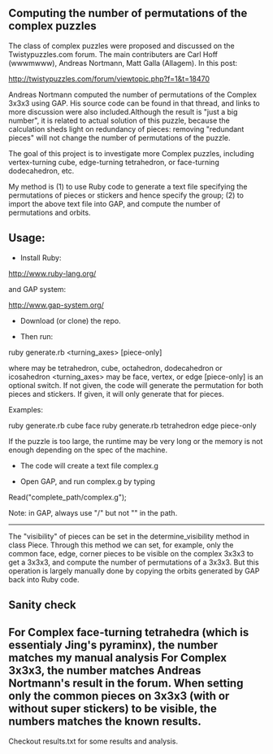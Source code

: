 Computing the number of permutations of the complex puzzles
-------

The class of complex puzzles were proposed and discussed on the Twistypuzzles.com forum. The main contributers are Carl Hoff (wwwmwww), Andreas Nortmann, Matt Galla (Allagem). In this post:

http://twistypuzzles.com/forum/viewtopic.php?f=1&t=18470

Andreas Nortmann computed the number of permutations of the Complex 3x3x3 using GAP. His source code can be found in that thread, and links to more discussion were also included.Although the result is "just a big number", it is related to actual solution of this puzzle, because the calculation sheds light on redundancy of pieces: removing "redundant pieces" will not change the number of permutations of the puzzle. 

The goal of this project is to investigate more Complex puzzles, including vertex-turning cube, edge-turning tetrahedron, or face-turning dodecahedron, etc.

My method is 
(1) to use Ruby code to generate a text file specifying the permutations of pieces or stickers and hence specify the group;
(2) to import the above text file into GAP, and compute the number of permutations and orbits.


Usage:
-------
- Install Ruby:

http://www.ruby-lang.org/

and GAP system:

http://www.gap-system.org/

- Download (or clone) the repo. 

- Then run:

ruby generate.rb <shape> <turning_axes> [piece-only]

where <shape> may be tetrahedron, cube, octahedron, dodecahedron or icosahedron
<turning_axes> may be face, vertex, or edge
[piece-only] is an optional switch. If not given, the code will generate the permutation for both pieces and stickers. If given, it will only generate that for pieces.

Examples:

ruby generate.rb cube face
ruby generate.rb tetrahedron edge piece-only

If the puzzle is too large, the runtime may be very long or the memory is not enough depending on the spec of the machine.

- The code will create a text file complex.g

- Open GAP, and run complex.g by typing

Read("complete_path/complex.g");

Note: in GAP, always use "/" but not "\" in the path.

------------
The "visibility" of pieces can be set in the determine_visibility method in class Piece. Through this method we can set, for example, only the common face, edge, corner pieces to be visible on the complex 3x3x3 to get a 3x3x3, and compute the number of permutations of a 3x3x3. But this operation is largely manually done by copying the orbits generated by GAP back into Ruby code.


Sanity check
------------
For Complex face-turning tetrahedra (which is essentialy Jing's pyraminx), the number matches my manual analysis
For Complex 3x3x3, the number matches Andreas Nortmann's result in the forum.
When setting only the common pieces on 3x3x3 (with or without super stickers) to be visible, the numbers matches the known results.
------------
Checkout results.txt for some results and analysis.
